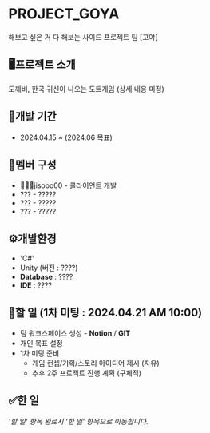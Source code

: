 # PROJECT_GOYA
해보고 싶은 거 다 해보는 사이드 프로젝트 팀 [고야]

## 🖥️프로젝트 소개
도깨비, 한국 귀신이 나오는 도트게임 (상세 내용 미정)

## 📆개발 기간
* 2024.04.15 ~ (2024.06 목표)

## 🙋멤버 구성
* 👩🏻‍💻jisooo00 - 클라이언트 개발
* ??? - ?????
* ??? - ?????
* ??? - ?????

## ⚙️개발환경
* 'C#'
* Unity (버전 : ????)
* **Database** : ????
* **IDE** : ????

## 📌할 일 (1차 미팅 : 2024.04.21 AM 10:00)
* 팀 워크스페이스 생성 - **Notion** / **GIT**
* 개인 목표 설정
* 1차 미팅 준비
  - 게임 컨셉/기획/스토리 아이디어 제시 (자유)
  - 추후 2주 프로젝트 진행 계획 (구체적)
 
## ✅한 일 
*'할 일' 항목 완료시 '한 일' 항목으로 이동합니다.*


